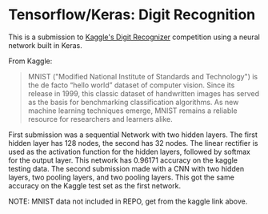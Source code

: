 # Tensorflow/Keras: Digit Recognition

This is a submission to [Kaggle's Digit Recognizer](https://www.kaggle.com/c/digit-recognizer) competition using a neural network built in Keras.

From Kaggle:

> MNIST ("Modified National Institute of Standards and Technology") is the de facto “hello world” dataset of computer vision. Since its release in 1999, this classic dataset of handwritten images has served as the basis for benchmarking classification algorithms. As new machine learning techniques emerge, MNIST remains a reliable resource for researchers and learners alike.

First submission was a sequential Network with two hidden layers. The first hidden layer has 128 nodes, the second has 32 nodes. The linear rectifier is used as the activation function for the hidden layers, followed by softmax for the output layer.  This network has 0.96171 accuracy on the kaggle testing data.  The second submission made with a CNN with two hidden layers, two pooling layers, and two pooling layers.  This got the same accuracy on the Kaggle test set as the first network.  

NOTE: MNIST data not included in REPO, get from the kaggle link above.
